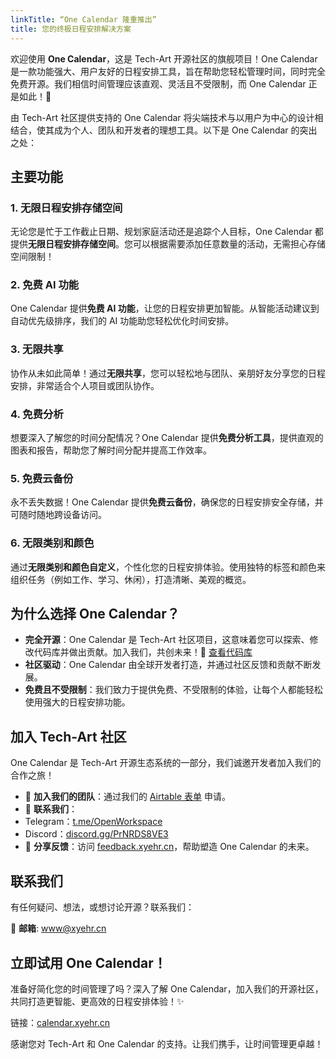 ```yaml
---
linkTitle: “One Calendar 隆重推出”
title: 您的终极日程安排解决方案
---
```


欢迎使用 **One Calendar**，这是 Tech-Art 开源社区的旗舰项目！One Calendar 是一款功能强大、用户友好的日程安排工具，旨在帮助您轻松管理时间，同时完全免费开源。我们相信时间管理应该直观、灵活且不受限制，而 One Calendar 正是如此！🌟

由 Tech-Art 社区提供支持的 One Calendar 将尖端技术与以用户为中心的设计相结合，使其成为个人、团队和开发者的理想工具。以下是 One Calendar 的突出之处：

## 主要功能

### 1. 无限日程安排存储空间

无论您是忙于工作截止日期、规划家庭活动还是追踪个人目标，One Calendar 都提供**无限日程安排存储空间**。您可以根据需要添加任意数量的活动，无需担心存储空间限制！

### 2. 免费 AI 功能

One Calendar 提供**免费 AI 功能**，让您的日程安排更加智能。从智能活动建议到自动优先级排序，我们的 AI 功能助您轻松优化时间安排。

### 3. 无限共享

协作从未如此简单！通过**无限共享**，您可以轻松地与团队、亲朋好友分享您的日程安排，非常适合个人项目或团队协作。

### 4. 免费分析

想要深入了解您的时间分配情况？One Calendar 提供**免费分析工具**，提供直观的图表和报告，帮助您了解时间分配并提高工作效率。

### 5. 免费云备份

永不丢失数据！One Calendar 提供**免费云备份**，确保您的日程安排安全存储，并可随时随地跨设备访问。

### 6. 无限类别和颜色

通过**无限类别和颜色自定义**，个性化您的日程安排体验。使用独特的标签和颜色来组织任务（例如工作、学习、休闲），打造清晰、美观的概览。

## 为什么选择 One Calendar？

- **完全开源**：One Calendar 是 Tech-Art 社区项目，这意味着您可以探索、修改代码库并做出贡献。加入我们，共创未来！🔗 [查看代码库](https://github.com/tech-art/one-calendar)
- **社区驱动**：One Calendar 由全球开发者打造，并通过社区反馈和贡献不断发展。
- **免费且不受限制**：我们致力于提供免费、不受限制的体验，让每个人都能轻松使用强大的日程安排功能。

## 加入 Tech-Art 社区

One Calendar 是 Tech-Art 开源生态系统的一部分，我们诚邀开发者加入我们的合作之旅！

- 📝 **加入我们的团队**：通过我们的 [Airtable 表单](https://airtable.com/app4kvVeOe2p7NIIf/pagTgearHfOHwZDOk/form) 申请。
- 💬 **联系我们**：
- Telegram：[t.me/OpenWorkspace](https://t.me/OpenWorkspace)
- Discord：[discord.gg/PrNRDS8VE3](https://discord.gg/PrNRDS8VE3)
- 📅 **分享反馈**：访问 [feedback.xyehr.cn](https://feedback.xyehr.cn/)，帮助塑造 One Calendar 的未来。

## 联系我们

有任何疑问、想法，或想讨论开源？联系我们：

📧 **邮箱**: [www@xyehr.cn](mailto:www@xyehr.cn)

## 立即试用 One Calendar！

准备好简化您的时间管理了吗？深入了解 One Calendar，加入我们的开源社区，共同打造更智能、更高效的日程安排体验！✨

链接：[calendar.xyehr.cn](http://calendar.xyehr.cn)

感谢您对 Tech-Art 和 One Calendar 的支持。让我们携手，让时间管理更卓越！
